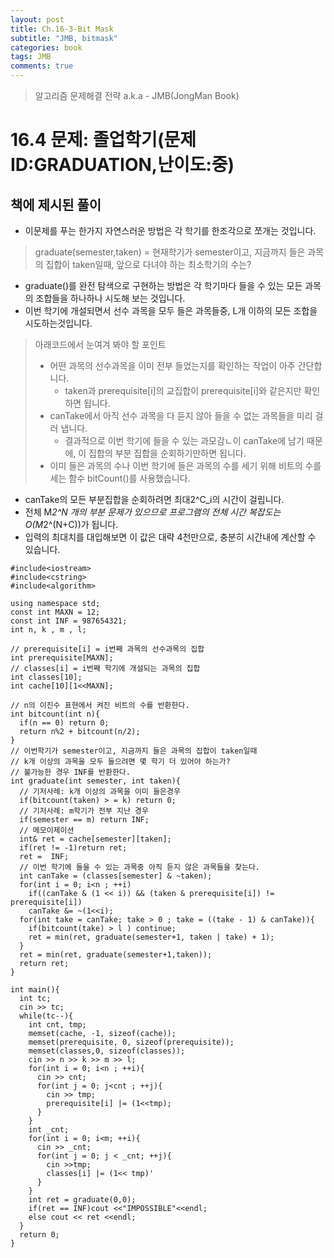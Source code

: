 ```yaml
---
layout: post
title: Ch.16-3-Bit Mask
subtitle: "JMB, bitmask"
categories: book
tags: JMB
comments: true
---
```

> 알고리즘 문제해결 전략 a.k.a - JMB(JongMan Book)

# 16.4 문제: 졸업학기(문제ID:GRADUATION,난이도:중)

## 책에 제시된 풀이
* 이문제를 푸는 한가지 자연스러운 방법은 각 학기를 한조각으로 쪼개는 것입니다.
> graduate(semester,taken) = 현재학기가 semester이고, 지금까지 들은 과목의 집합이 taken일때, 앞으로 다녀야 하는 최소학기의 수는?
* graduate()를 완전 탐색으로 구현하는 방법은 각 학기마다 들을 수 있는 모든 과목의 조합들을 하나하나 시도해 보는 것입니다.
* 이번 학기에 개설되면서 선수 과목을 모두 들은 과목들중, L개 이하의 모든 조합을 시도하는것입니다.

> 아래코드에서 눈여겨 봐야 할 포인트
> * 어떤 과목의 선수과목을 이미 전부 들었는지를 확인하는 작업이 아주 간단합니다.
>   * taken과 prerequisite[i]의 교집합이 prerequisite[i]와 같은지만 확인하면 됩니다.
> * canTake에서 아직 선수 과목을 다 듣지 않아 들을 수 없는 과목들을 미리 걸러 냅니다.
>   * 결과적으로 이번 학기에 들을 수 있는 과모감ㄴ이 canTake에 남기 때문에, 이 집합의 부분 집합을 순회하기만하면 됩니다.
> * 이미 들은 과목의 수나 이번 학기에 들은 과목의 수를 세기 위해 비트의 수를 세는 함수 bitCount()를 사용했습니다.

* canTake의 모든 부분집합을 순회하려면 최대2^C_i의 시간이 걸립니다.
* 전체 M*2^N 개의 부분 문제가 있으므로 프로그램의 전체 시간 복잡도는 O(M*2^(N+C))가 됩니다.
* 입력의 최대치를 대입해보면 이 값은 대략 4천만으로, 충분히 시간내에 계산할 수 있습니다.
```
#include<iostream>
#include<cstring>
#include<algorithm>

using namespace std;
const int MAXN = 12;
const int INF = 987654321;
int n, k , m , l;

// prerequisite[i] = i번째 과목의 선수과목의 집합
int prerequisite[MAXN];
// classes[i] = i번째 학기에 개설되는 과목의 집합
int classes[10];
int cache[10][1<<MAXN];

// n의 이진수 표현에서 켜진 비트의 수를 반환한다.
int bitcount(int n){
  if(n == 0) return 0;
  return n%2 + bitcount(n/2);
}
// 이번학기가 semester이고, 지금까지 들은 과목의 집합이 taken일때
// k개 이상의 과목을 모두 들으려면 몇 학기 더 있어야 하는가?
// 불가능한 경우 INF를 반환한다.
int graduate(int semester, int taken){
  // 기저사례: k개 이상의 과목을 이미 들은경우
  if(bitcount(taken) > = k) return 0;
  // 기저사례: m학기가 전부 지난 경우
  if(semester == m) return INF;
  // 메모이제이션
  int& ret = cache[semester][taken];
  if(ret != -1)return ret;
  ret =  INF;
  // 이번 학기에 들을 수 있는 과목중 아직 듣지 않은 과목들을 찾는다.
  int canTake = (classes[semester] & ~taken);
  for(int i = 0; i<n ; ++i)
    if((canTake & (1 << i)) && (taken & prerequisite[i]) != prerequisite[i])
    canTake &= ~(1<<i);
  for(int take = canTake; take > 0 ; take = ((take - 1) & canTake)){
    if(bitcount(take) > l ) continue;
    ret = min(ret, graduate(semester+1, taken | take) + 1);
  }
  ret = min(ret, graduate(semester+1,taken));
  return ret;
}

int main(){
  int tc;
  cin >> tc;
  while(tc--){
    int cnt, tmp;
    memset(cache, -1, sizeof(cache));
    memset(prerequisite, 0, sizeof(prerequisite));
    memset(classes,0, sizeof(classes));
    cin >> n >> k >> m >> l;
    for(int i = 0; i<n ; ++i){
      cin >> cnt;
      for(int j = 0; j<cnt ; ++j){
        cin >> tmp;
        prerequisite[i] |= (1<<tmp);
      }
    }
    int _cnt;
    for(int i = 0; i<m; ++i){
      cin >> _cnt;
      for(int j = 0; j < _cnt; ++j){
        cin >>tmp;
        classes[i] |= (1<< tmp)'
      }
    }
    int ret = graduate(0,0);
    if(ret == INF)cout <<"IMPOSSIBLE"<<endl;
    else cout << ret <<endl;
  }
  return 0;
}
```